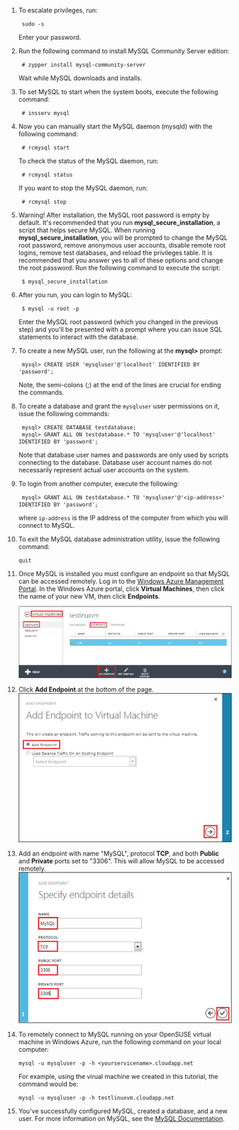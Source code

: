 
1. To escalate privileges, run:

		sudo -s
	
	Enter your password.

2. Run the following command to install MySQL Community Server edition:

		# zypper install mysql-community-server

	Wait while MySQL downloads and installs.
3. To set MySQL to start when the system boots, execute the following command:

		# insserv mysql
4. Now you can manually start the MySQL daemon (mysqld) with the following command:

		# rcmysql start

	To check the status of the MySQL daemon, run:

		# rcmysql status

	If you want to stop the MySQL daemon, run:

		# rcmysql stop

5. Warning! After installation, the MySQL root password is empty by default.  It's recommended that you run **mysql\_secure\_installation**, a script that helps secure MySQL. When running **mysql\_secure\_installation**, you will be prompted to change the MySQL root password, remove anonymous user accounts, disable remote root logins, remove test databases, and reload the privileges table. It is recommended that you answer yes to all of these options and change the root password. Run the following command to execute the script:

		$ mysql_secure_installation

6. After you run, you can login to MySQL:

		$ mysql -u root -p

	Enter the MySQL root password (which you changed in the previous step) and you'll be presented with a prompt where you can issue SQL statements to interact with the database.

7. To create a new MySQL user, run the following at the **mysql>** prompt:

		mysql> CREATE USER 'mysqluser'@'localhost' IDENTIFIED BY 'password';

	Note, the semi-colons (;) at the end of the lines are crucial for ending the commands.

8. To create a database and grant the `mysqluser` user permissions on it, issue the following commands:

		mysql> CREATE DATABASE testdatabase;
		mysql> GRANT ALL ON testdatabase.* TO 'mysqluser'@'localhost' IDENTIFIED BY 'password';

	Note that database user names and passwords are only used by scripts connecting to the database.  Database user account names do not necessarily represent actual user accounts on the system.

9. To login from another computer, execute the following:

		mysql> GRANT ALL ON testdatabase.* TO 'mysqluser'@'<ip-address>' IDENTIFIED BY 'password';

	where `ip-address` is the IP address of the computer from which you will connect to MySQL.
	
10. To exit the MySQL database administration utility, issue the following command:

		quit

11. Once MySQL is installed you must configure an endpoint so that MySQL can be accessed remotely. Log in to the [Windows Azure Management Portal][AzurePreviewPortal]. In the Windows Azure portal, click **Virtual Machines**, then click the name of your new VM, then click **Endpoints**.

	![Endpoints][Image7]

12. Click **Add Endpoint** at the bottom of the page.
	![Endpoints][Image8]

13. Add an endpoint with name "MySQL", protocol **TCP**, and both **Public** and **Private** ports set to "3306". This will allow MySQL to be accessed remotely.
	![Endpoints][Image9]

14. To remotely connect to MySQL running on your OpenSUSE virtual machine in Windows Azure, run the following command on your local computer:

		mysql -u mysqluser -p -h <yourservicename>.cloudapp.net

	For example, using the virual machine we created in this tutorial, the command would be:

		mysql -u mysqluser -p -h testlinuxvm.cloudapp.net

15. You've successfully configured MySQL, created a database, and a new user.  For more information on MySQL, see the [MySQL Documentation][MySQLDocs].	

[MySQLDocs]: http://dev.mysql.com/doc/
[AzurePreviewPortal]: http://manage.windowsazure.com
[Image7]: ./media/install-and-run-mysql-on-opensuse-vm/LinuxVmAddEndpoint.png
[Image8]: ./media/install-and-run-mysql-on-opensuse-vm/LinuxVmAddEndpoint2.png
[Image9]: ./media/install-and-run-mysql-on-opensuse-vm/LinuxVmAddEndpointMySQL.png
